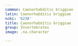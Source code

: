 ```yaml
---
common: Caenorhabditis briggsae
latin: Caenorhabditis briggsae
ncbi: '6238'
title: Caenorhabditis briggsae
group: Invertebrates
image: .na.character

---
```

